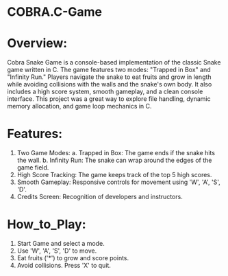 # COBRA.C-Game

# Overview:
Cobra Snake Game is a console-based implementation of the classic Snake game written in C. The game features two modes: "Trapped in Box" and "Infinity Run." Players navigate the snake to eat fruits and grow in length while avoiding collisions with the walls and the snake's own body. It also includes a high score system, smooth gameplay, and a clean console interface. This project was a great way to explore file handling, dynamic memory allocation, and game loop mechanics in C.

# Features:
1. Two Game Modes:
   a. Trapped in Box: The game ends if the snake hits the wall.
   b. Infinity Run: The snake can wrap around the edges of the game field.
2. High Score Tracking: The game keeps track of the top 5 high scores.
3. Smooth Gameplay: Responsive controls for movement using 'W', 'A', 'S', 'D'.
4. Credits Screen: Recognition of developers and instructors.

# How_to_Play:
  1. Start Game and select a mode.
  2. Use 'W', 'A', 'S', 'D' to move.
  3. Eat fruits ('*') to grow and score points.
  4. Avoid collisions. Press 'X' to quit.
